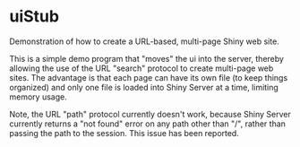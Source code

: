 # uiStub
Demonstration of how to create a URL-based, multi-page Shiny web site.

This is a simple demo program that "moves" the ui into the server, thereby allowing the use of the URL "search" protocol to create multi-page web sites. The advantage is that each page can have its own file (to keep things organized) and only one file is loaded into Shiny Server at a time, limiting memory usage.

Note, the URL "path" protocol currently doesn't work, because Shiny Server currently returns a "not found" error on any path other than "/", rather than passing the path to the session. This issue has been reported.
